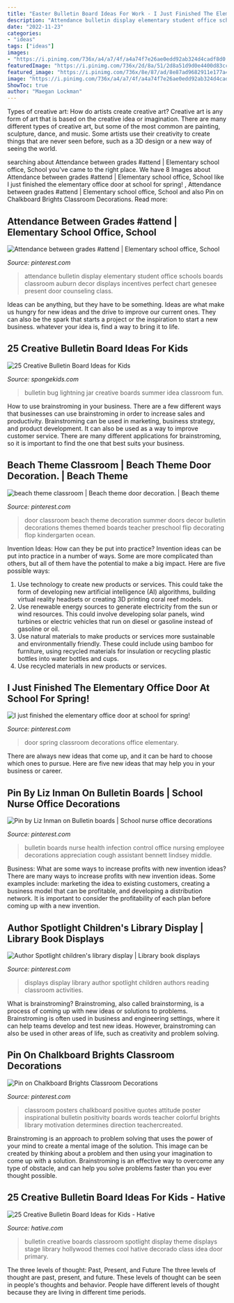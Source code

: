 ```yaml
---
title: "Easter Bulletin Board Ideas For Work - I Just Finished The Elementary Office Door At School For Spring! ️"
description: "Attendance bulletin display elementary student office schools boards classroom auburn decor displays incentives perfect chart genesee present door counseling class"
date: "2022-11-23"
categories:
- "ideas"
tags: ["ideas"]
images:
- "https://i.pinimg.com/736x/a4/a7/4f/a4a74f7e26ae0edd92ab324d4cadf8d0.jpg"
featuredImage: "https://i.pinimg.com/736x/2d/8a/51/2d8a51d9d0e4400d83cc792974dc378f.jpg"
featured_image: "https://i.pinimg.com/736x/8e/87/ad/8e87ad9682911e177a406a98e2482b83.jpg"
image: "https://i.pinimg.com/736x/a4/a7/4f/a4a74f7e26ae0edd92ab324d4cadf8d0.jpg"
ShowToc: true
author: "Maegan Lockman"
---
```



Types of creative art: How do artists create creative art?
Creative art is any form of art that is based on the creative idea or imagination. There are many different types of creative art, but some of the most common are painting, sculpture, dance, and music. Some artists use their creativity to create things that are never seen before, such as a 3D design or a new way of seeing the world.

	

		
searching about Attendance between grades #attend | Elementary school office, School you've came to the right place. We have 8 Images about Attendance between grades #attend | Elementary school office, School like I just finished the elementary office door at school for spring! ️, Attendance between grades #attend | Elementary school office, School and also Pin on Chalkboard Brights Classroom Decorations. Read more:
		
    
## Attendance Between Grades #attend | Elementary School Office, School

<img loading=lazy src="https://i.pinimg.com/736x/97/f4/84/97f4843bd0d8d1e9d9d69e5fc201e4e8.jpg" onerror="this.onerror=null;this.src='https://tse4.mm.bing.net/th?id=OIP.6MiXfVExvhvNISz7mQlbKgHaJ3&amp;pid=15.1';" alt="Attendance between grades #attend | Elementary school office, School">

_Source: pinterest.com_

>attendance bulletin display elementary student office schools boards classroom auburn decor displays incentives perfect chart genesee present door counseling class. 

	

Ideas can be anything, but they have to be something. Ideas are what make us hungry for new ideas and the drive to improve our current ones. They can also be the spark that starts a project or the inspiration to start a new business. whatever your idea is, find a way to bring it to life.

    
## 25 Creative Bulletin Board Ideas For Kids

<img loading=lazy src="http://spongekids.com/wp-content/uploads/2014/06/bulletin-board-ideas/3-lightning-bug-jar-bulletin-board.jpg" onerror="this.onerror=null;this.src='https://tse2.mm.bing.net/th?id=OIP.mvzukYWXKAWcHME_s8BcAwHaJ6&amp;pid=15.1';" alt="25 Creative Bulletin Board Ideas for Kids">

_Source: spongekids.com_

>bulletin bug lightning jar creative boards summer idea classroom fun. 

	

How to use brainstroming in your business.
There are a few different ways that businesses can use brainstroming in order to increase sales and productivity. Brainstroming can be used in marketing, business strategy, and product development. It can also be used as a way to improve customer service. There are many different applications for brainstroming, so it is important to find the one that best suits your business.

    
## Beach Theme Classroom | Beach Theme Door Decoration. | Beach Theme

<img loading=lazy src="https://i.pinimg.com/736x/8e/87/ad/8e87ad9682911e177a406a98e2482b83.jpg" onerror="this.onerror=null;this.src='https://tse1.mm.bing.net/th?id=OIP.Q_-U-DaroJxY5liXeU18kAHaJ3&amp;pid=15.1';" alt="beach theme classroom | Beach theme door decoration. | Beach theme">

_Source: pinterest.com_

>door classroom beach theme decoration summer doors decor bulletin decorations themes themed boards teacher preschool flip decorating flop kindergarten ocean. 

	

Invention Ideas: How can they be put into practice?
Invention ideas can be put into practice in a number of ways. Some are more complicated than others, but all of them have the potential to make a big impact. Here are five possible ways: 
1. Use technology to create new products or services. This could take the form of developing new artificial intelligence (AI) algorithms, building virtual reality headsets or creating 3D printing coral reef models.
2. Use renewable energy sources to generate electricity from the sun or wind resources. This could involve developing solar panels, wind turbines or electric vehicles that run on diesel or gasoline instead of gasoline or oil. 
3. Use natural materials to make products or services more sustainable and environmentally friendly. These could include using bamboo for furniture, using recycled materials for insulation or recycling plastic bottles into water bottles and cups. 
4. Use recycled materials in new products or services.

    
## I Just Finished The Elementary Office Door At School For Spring! ️

<img loading=lazy src="https://i.pinimg.com/736x/0f/e0/26/0fe0265da00d9a1aa7a33c56993b0cd0.jpg" onerror="this.onerror=null;this.src='https://tse3.mm.bing.net/th?id=OIP.B1tbk39Cu3GB8HWFkw6trwHaOo&amp;pid=15.1';" alt="I just finished the elementary office door at school for spring! ️">

_Source: pinterest.com_

>door spring classroom decorations office elementary. 

	

There are always new ideas that come up, and it can be hard to choose which ones to pursue. Here are five new ideas that may help you in your business or career.

    
## Pin By Liz Inman On Bulletin Boards | School Nurse Office Decorations

<img loading=lazy src="https://i.pinimg.com/736x/fc/cc/8c/fccc8c4a47f625c76a204d644984ae63.jpg" onerror="this.onerror=null;this.src='https://tse3.mm.bing.net/th?id=OIP.xMyISpDgX6bDq4XOri8s5AHaJ3&amp;pid=15.1';" alt="Pin by Liz Inman on Bulletin boards | School nurse office decorations">

_Source: pinterest.com_

>bulletin boards nurse health infection control office nursing employee decorations appreciation cough assistant bennett lindsey middle. 

	

Business: What are some ways to increase profits with new invention ideas?
There are many ways to increase profits with new invention ideas. Some examples include: marketing the idea to existing customers, creating a business model that can be profitable, and developing a distribution network. It is important to consider the profitability of each plan before coming up with a new invention.

    
## Author Spotlight Children&#039;s Library Display | Library Book Displays

<img loading=lazy src="https://i.pinimg.com/736x/2d/8a/51/2d8a51d9d0e4400d83cc792974dc378f.jpg" onerror="this.onerror=null;this.src='https://tse3.mm.bing.net/th?id=OIP.LVpzlm-hBxOyDQSScorHIQHaJ3&amp;pid=15.1';" alt="Author Spotlight children&#039;s library display | Library book displays">

_Source: pinterest.com_

>displays display library author spotlight children authors reading classroom activities. 

	

What is brainstroming?
Brainstroming, also called brainstorming, is a process of coming up with new ideas or solutions to problems. Brainstroming is often used in business and engineering settings, where it can help teams develop and test new ideas. However, brainstroming can also be used in other areas of life, such as creativity and problem solving.

    
## Pin On Chalkboard Brights Classroom Decorations

<img loading=lazy src="https://i.pinimg.com/736x/a4/a7/4f/a4a74f7e26ae0edd92ab324d4cadf8d0.jpg" onerror="this.onerror=null;this.src='https://tse3.mm.bing.net/th?id=OIP.a50HfEOO0QVI9bkzw6TMTQHaKh&amp;pid=15.1';" alt="Pin on Chalkboard Brights Classroom Decorations">

_Source: pinterest.com_

>classroom posters chalkboard positive quotes attitude poster inspirational bulletin positivity boards words teacher colorful brights library motivation determines direction teachercreated. 

	

Brainstroming is an approach to problem solving that uses the power of your mind to create a mental image of the solution. This image can be created by thinking about a problem and then using your imagination to come up with a solution. Brainstroming is an effective way to overcome any type of obstacle, and can help you solve problems faster than you ever thought possible.

    
## 25 Creative Bulletin Board Ideas For Kids - Hative

<img loading=lazy src="http://hative.com/wp-content/uploads/2014/06/4-spotlight-work-on-stage-bulletin-board.jpg" onerror="this.onerror=null;this.src='https://tse3.mm.bing.net/th?id=OIP.II1A7xMmnYfVM5Ix5SabKAHaGK&amp;pid=15.1';" alt="25 Creative Bulletin Board Ideas for Kids - Hative">

_Source: hative.com_

>bulletin creative boards classroom spotlight display theme displays stage library hollywood themes cool hative decorado class idea door primary. 

	

The three levels of thought: Past, Present, and Future
The three levels of thought are past, present, and future. These levels of thought can be seen in people's thoughts and behavior. People have different levels of thought because they are living in different time periods.

